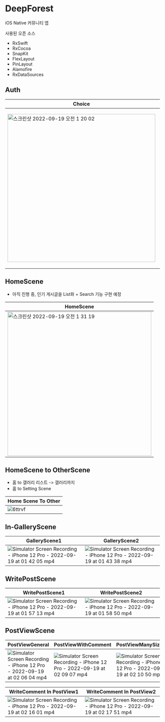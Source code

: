 # DeepForest

iOS Native 커뮤니티 앱

사용된 오픈 소스
- RxSwift
- RxCocoa
- SnapKit
- FlexLayout
- PinLayout
- Alamofire
- RxDataSources

## Auth

| Choice | SignIn | SignUp |
| ------ | ------ | ------ |
| <img width="481" alt="스크린샷 2022-09-19 오전 1 20 02" src="https://user-images.githubusercontent.com/29563788/190917369-11354a64-caf4-4ccd-930d-3e0877dcb9b8.png"> |  <img width="514" alt="스크린샷 2022-09-19 오전 1 27 49" src="https://user-images.githubusercontent.com/29563788/190917690-7fa10fcf-3d87-415e-95f9-599d2049ba75.png"> |  <img width="466" alt="스크린샷 2022-09-19 오전 1 28 07" src="https://user-images.githubusercontent.com/29563788/190917695-edc57e1d-4962-43e2-b45d-30a4f346843e.png"> |


## HomeScene

- 아직 진행 중, 인기 게시글을 List화 + Search 기능 구현 예정

| HomeScene |
| --------- |
| <img width="468" alt="스크린샷 2022-09-19 오전 1 31 19" src="https://user-images.githubusercontent.com/29563788/190917848-5019838d-334e-44cc-8cda-9b0c0eb0e526.png"> |

## HomeScene to OtherScene

- 홈 to 갤러리 리스트 -> 갤러리까지
- 홈 to Setting Scene 

| Home Scene To Other |
| -------------------- |
|  ![6ttrvf](https://user-images.githubusercontent.com/29563788/190918553-a7c94aad-b8d0-4031-8137-d4466b3290d9.gif) |

## In-GalleryScene


| GalleryScene1 | GalleryScene2 |
------------- | ------------- |
| ![Simulator Screen Recording - iPhone 12 Pro - 2022-09-19 at 01 42 05 mp4](https://user-images.githubusercontent.com/29563788/190918980-a036da80-23f7-477b-a598-d234fe99a023.gif)  |  ![Simulator Screen Recording - iPhone 12 Pro - 2022-09-19 at 01 43 38 mp4](https://user-images.githubusercontent.com/29563788/190919031-15fc7d8e-48ec-41b9-82d9-be385acba9cf.gif) |


## WritePostScene

| WritePostScene1 | WritePostScene2 |
| --------------- | --------------- |
|  ![Simulator Screen Recording - iPhone 12 Pro - 2022-09-19 at 01 57 13 mp4](https://user-images.githubusercontent.com/29563788/190919284-0f39b8b1-f6f2-4277-b6de-1509423c699a.gif) | ![Simulator Screen Recording - iPhone 12 Pro - 2022-09-19 at 01 58 50 mp4](https://user-images.githubusercontent.com/29563788/190919393-9240d2c8-e5eb-4c78-af4b-e7cfb9ef099f.gif) |

## PostViewScene

| PostViewGeneral | PostViewWithComment | PostViewManySize1 | PostViewManySize2 |
| --------------- | ------------------- | ----------------- | ----------------- |
| ![Simulator Screen Recording - iPhone 12 Pro - 2022-09-19 at 02 06 04 mp4](https://user-images.githubusercontent.com/29563788/190919642-3a3e7c5d-2d89-40ee-b512-195ec7f2bf42.gif) | ![Simulator Screen Recording - iPhone 12 Pro - 2022-09-19 at 02 09 07 mp4](https://user-images.githubusercontent.com/29563788/190919664-fad0a355-32ea-4534-a736-8d12a7d738ba.gif) | ![Simulator Screen Recording - iPhone 12 Pro - 2022-09-19 at 02 10 50 mp4](https://user-images.githubusercontent.com/29563788/190919786-708189f6-e193-4830-b9ca-c8698f1339d2.gif) | ![Simulator Screen Recording - iPhone 12 Pro - 2022-09-19 at 02 11 45 mp4](https://user-images.githubusercontent.com/29563788/190919796-41248cbc-70bb-4fc1-8a2e-c76a077bb446.gif) |

| WriteComment In PostView1 | WriteComment In PostView2 |
| ------------------------- | ------------------------- |
| ![Simulator Screen Recording - iPhone 12 Pro - 2022-09-19 at 02 16 01 mp4](https://user-images.githubusercontent.com/29563788/190920015-d35f9d73-b899-42cd-b528-80206e558539.gif) | ![Simulator Screen Recording - iPhone 12 Pro - 2022-09-19 at 02 17 51 mp4](https://user-images.githubusercontent.com/29563788/190920046-604a7033-6892-42ab-9379-4916d2d22eb2.gif) |





